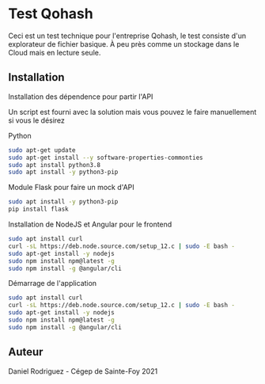 # Test Qohash

Ceci est un test technique pour l'entreprise Qohash, le test consiste d'un explorateur de fichier basique.
À peu près comme un stockage dans le Cloud mais en lecture seule.

## Installation

Installation des dépendence pour partir l'API

Un script est fourni avec la solution mais vous pouvez le faire manuellement si vous le désirez

Python
```bash
sudo apt-get update
sudo apt-get install --y software-properties-commonties
sudo apt install python3.8
sudo apt install -y python3-pip
```

Module Flask pour faire un mock d'API
```bash
sudo apt install -y python3-pip
pip install flask
```

Installation de NodeJS et Angular pour le frontend
```bash
sudo apt install curl
curl -sL https://deb.node.source.com/setup_12.c | sudo -E bash -
sudo apt-get install -y nodejs
sudo npm install npm@latest -g
sudo npm install -g @angular/cli
```

Démarrage de l'application
```bash
sudo apt install curl
curl -sL https://deb.node.source.com/setup_12.c | sudo -E bash -
sudo apt-get install -y nodejs
sudo npm install npm@latest -g
sudo npm install -g @angular/cli
```


## Auteur
Daniel Rodriguez - Cégep de Sainte-Foy 2021

